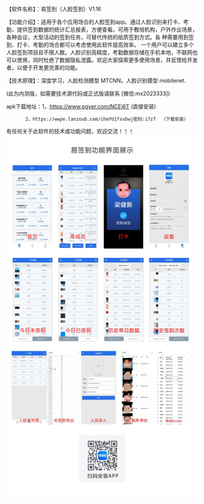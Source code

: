 【软件名称】：易签到（人脸签到）V1.16

【功能介绍】：适用于各个应用场合的人脸签到app。通过人脸识别来打卡、考勤，提供签到数据的统计汇总报表，方便查看。可用于教培机构，户外作业场景，各种会议，大型活动的签到任务，可替代传统的纸质签到方式。各
种需要用到签到、打卡、考勤的场合都可以考虑使用此软件提高效率。
一个用户可以建立多个人脸签到项目且不限人数。人脸识别高精度，考勤数据存储在手机本地，不联网也可以使用，同时杜绝了数据隐私泄露。欢迎大家探索更多使用场景，并反馈给开发者，以便于开发更完善的功能。

【技术原理】：深度学习，人脸检测模型 MTCNN，人脸识别模型 mobilenet.

(此为内测版，如需要技术源代码或正式版请联系  [微信:mx2023333])


apk下载地址：1，https://www.pgyer.com/NCEj6T  (直接安装)

           2，https://wwpe.lanzoub.com/iheYU1fsvbwj密码:i7z7  （下载安装）
           
有任何关于此软件的技术或功能问题，欢迎交流！！！
![预览](https://github.com/goldenfish689/facerecognize/blob/de5a0372ea2a6cdbfee6b64758551b6d497b0794/BD557D268D4AAFC13BE710A12A5A8D04.jpg)



